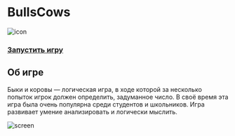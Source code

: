 # BullsCows
![icon](https://avatars.mds.yandex.net/get-games/2977039/2a0000018207139e1e9ce62fcfd7c008ec0e/cover1)
### [Запустить игру](https://yandex.ru/games/app/192576)

## Об игре
Быки и коровы — логическая игра, в ходе которой за несколько попыток игрок должен определить, задуманное число. В своё время эта игра была очень популярна среди студентов и школьников. Игра развивает умение анализировать и логически мыслить.

![screen](https://avatars.mds.yandex.net/get-games/1881371/2a000001820b396e9e539c92c3ac441ced80//orig)
